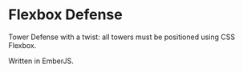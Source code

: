 # Flexbox Defense

Tower Defense with a twist: all towers must be positioned using CSS Flexbox.

Written in EmberJS.
